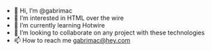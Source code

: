 - 👋 Hi, I’m @gabrimac
- 👀 I’m interested in HTML over the wire
- 🌱 I’m currently learning Hotwire
- 💞️ I’m looking to collaborate on any project with these technologies
- 📫 How to reach me gabrimac@hey.com

<!---
gabrimac/gabrimac is a ✨ special ✨ repository because its `README.md` (this file) appears on your GitHub profile.
You can click the Preview link to take a look at your changes.
--->
